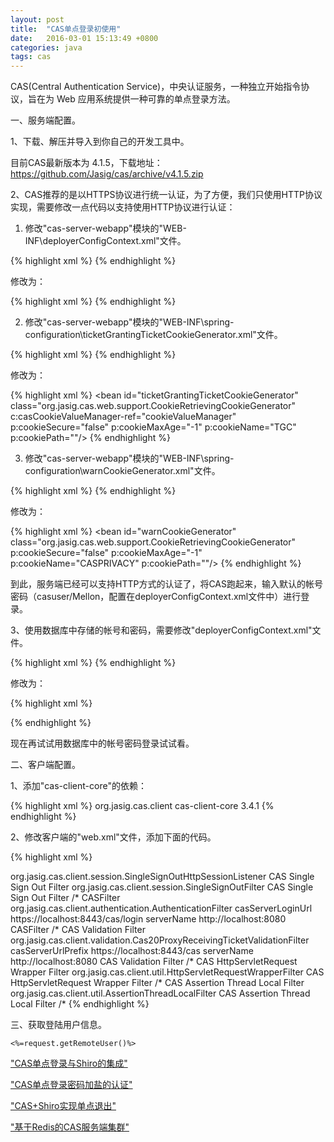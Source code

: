 ```yaml
---
layout: post
title:  "CAS单点登录初使用"
date:   2016-03-01 15:13:49 +0800
categories: java
tags: cas
---
```


CAS(Central Authentication Service)，中央认证服务，一种独立开始指令协议，旨在为 Web 应用系统提供一种可靠的单点登录方法。

一、服务端配置。

1、下载、解压并导入到你自己的开发工具中。

目前CAS最新版本为 4.1.5，下载地址：https://github.com/Jasig/cas/archive/v4.1.5.zip

2、CAS推荐的是以HTTPS协议进行统一认证，为了方便，我们只使用HTTP协议实现，需要修改一点代码以支持使用HTTP协议进行认证：

1) 修改"cas-server-webapp"模块的"WEB-INF\deployerConfigContext.xml"文件。

{% highlight xml %}
<bean id="proxyAuthenticationHandler"
          class="org.jasig.cas.authentication.handler.support.HttpBasedServiceCredentialsAuthenticationHandler"
          p:httpClient-ref="supportsTrustStoreSslSocketFactoryHttpClient"/>
{% endhighlight %}

修改为：

{% highlight xml %}
<bean id="proxyAuthenticationHandler"
          class="org.jasig.cas.authentication.handler.support.HttpBasedServiceCredentialsAuthenticationHandler"
          p:httpClient-ref="supportsTrustStoreSslSocketFactoryHttpClient" p:requireSecure="false"/> <!-- 此处添加 p:requireSecure="false" -->
{% endhighlight %}

2) 修改"cas-server-webapp"模块的"WEB-INF\spring-configuration\ticketGrantingTicketCookieGenerator.xml"文件。

{% highlight xml %}
<bean id="ticketGrantingTicketCookieGenerator" class="org.jasig.cas.web.support.CookieRetrievingCookieGenerator"
          c:casCookieValueManager-ref="cookieValueManager"
          p:cookieSecure="true"
          p:cookieMaxAge="-1"
          p:cookieName="TGC"
          p:cookiePath=""/>
{% endhighlight %}

修改为：

{% highlight xml %}
<bean id="ticketGrantingTicketCookieGenerator" class="org.jasig.cas.web.support.CookieRetrievingCookieGenerator"
          c:casCookieValueManager-ref="cookieValueManager"
          p:cookieSecure="false" <!-- 此处将 true 改为 false -->
          p:cookieMaxAge="-1"
          p:cookieName="TGC"
          p:cookiePath=""/>
{% endhighlight %}

3) 修改"cas-server-webapp"模块的"WEB-INF\spring-configuration\warnCookieGenerator.xml"文件。

{% highlight xml %}
<bean id="warnCookieGenerator" class="org.jasig.cas.web.support.CookieRetrievingCookieGenerator"
          p:cookieSecure="true"
          p:cookieMaxAge="-1"
          p:cookieName="CASPRIVACY"
          p:cookiePath=""/>
{% endhighlight %}

修改为：

{% highlight xml %}
<bean id="warnCookieGenerator" class="org.jasig.cas.web.support.CookieRetrievingCookieGenerator"
          p:cookieSecure="false" <!-- 此处将 true 改为 false -->
          p:cookieMaxAge="-1"
          p:cookieName="CASPRIVACY"
          p:cookiePath=""/>
{% endhighlight %}

到此，服务端已经可以支持HTTP方式的认证了，将CAS跑起来，输入默认的帐号密码（casuser/Mellon，配置在deployerConfigContext.xml文件中）进行登录。

3、使用数据库中存储的帐号和密码，需要修改"deployerConfigContext.xml"文件。

{% highlight xml %}
<bean id="primaryAuthenticationHandler"
          class="org.jasig.cas.authentication.AcceptUsersAuthenticationHandler">
    <property name="users">
        <map>
            <entry key="casuser" value="Mellon"/>
        </map>
    </property>
</bean>
{% endhighlight %}

修改为：

{% highlight xml %}
<bean id="primaryAuthenticationHandler" class="org.jasig.cas.adaptors.jdbc.QueryDatabaseAuthenticationHandler">
    <property name="dataSource" ref="dataSource"/>
    <property name="sql" value="SELECT password FROM table_name WHERE username=?"/>
    <property name="passwordEncoder" ref="passwordEncoder"/>
</bean>

<!-- C3P0 数据源 -->
<bean id="dataSource" class="com.mchange.v2.c3p0.ComboPooledDataSource">
    <property name="driverClass" value="${jdbc.driverClassName}" />
    <property name="jdbcUrl" value="${jdbc.url}" />
    <property name="user" value="${jdbc.username}"/>
    <property name="password" value="${jdbc.password}"/>
    <property name="maxIdleTime" value="${c3p0.maxIdleTime}"/>
</bean>

<bean id="passwordEncoder"
      class="org.jasig.cas.authentication.handler.DefaultPasswordEncoder">
    <constructor-arg index="0" value="MD5"/>
</bean>
{% endhighlight %}

现在再试试用数据库中的帐号密码登录试试看。

二、客户端配置。

1、添加"cas-client-core"的依赖：

{% highlight xml %}
<dependency>
    <groupId>org.jasig.cas.client</groupId>
    <artifactId>cas-client-core</artifactId>
    <version>3.4.1</version>
</dependency>
{% endhighlight %}

2、修改客户端的"web.xml"文件，添加下面的代码。

{% highlight xml %}
<!-- 用于单点退出，该过滤器用于实现单点登出功能，可选配置-->
<listener>
	<listener-class>org.jasig.cas.client.session.SingleSignOutHttpSessionListener</listener-class>
</listener>
 
<!-- 该过滤器用于实现单点登出功能，可选配置。 -->
<filter>
	<filter-name>CAS Single Sign Out Filter</filter-name>
	<filter-class>org.jasig.cas.client.session.SingleSignOutFilter</filter-class>
</filter>
<filter-mapping>
	<filter-name>CAS Single Sign Out Filter</filter-name>
	<url-pattern>/*</url-pattern>
</filter-mapping>
 
<!-- 该过滤器负责用户的认证工作，必须启用它 -->
<filter>
	<filter-name>CASFilter</filter-name>
	<filter-class>org.jasig.cas.client.authentication.AuthenticationFilter</filter-class>
	<init-param>
		<param-name>casServerLoginUrl</param-name>
		<param-value>https://localhost:8443/cas/login</param-value>
		<!--这里的server是服务端的IP-->
	</init-param>
	<init-param>
		<param-name>serverName</param-name>
		<param-value>http://localhost:8080</param-value>
	</init-param>
</filter>
<filter-mapping>
	<filter-name>CASFilter</filter-name>
	<url-pattern>/*</url-pattern>
</filter-mapping>
 
<!-- 该过滤器负责对Ticket的校验工作，必须启用它 -->
<filter>
	<filter-name>CAS Validation Filter</filter-name>
	<filter-class>
		org.jasig.cas.client.validation.Cas20ProxyReceivingTicketValidationFilter</filter-class>
	<init-param>
		<param-name>casServerUrlPrefix</param-name>
		<param-value>https://localhost:8443/cas</param-value>
	</init-param>
	<init-param>
		<param-name>serverName</param-name>
		<param-value>http://localhost:8080</param-value>
	</init-param>
</filter>
<filter-mapping>
	<filter-name>CAS Validation Filter</filter-name>
	<url-pattern>/*</url-pattern>
</filter-mapping>
 
<!--
	该过滤器负责实现HttpServletRequest请求的包裹，
	比如允许开发者通过HttpServletRequest的getRemoteUser()方法获得SSO登录用户的登录名，可选配置。
-->
<filter>
	<filter-name>CAS HttpServletRequest Wrapper Filter</filter-name>
	<filter-class>
		org.jasig.cas.client.util.HttpServletRequestWrapperFilter</filter-class>
</filter>
<filter-mapping>
	<filter-name>CAS HttpServletRequest Wrapper Filter</filter-name>
	<url-pattern>/*</url-pattern>
</filter-mapping>
 
<!--
	该过滤器使得开发者可以通过org.jasig.cas.client.util.AssertionHolder来获取用户的登录名。
	比如AssertionHolder.getAssertion().getPrincipal().getName()。
-->
<filter>
	<filter-name>CAS Assertion Thread Local Filter</filter-name>
	<filter-class>org.jasig.cas.client.util.AssertionThreadLocalFilter</filter-class>
</filter>
<filter-mapping>
	<filter-name>CAS Assertion Thread Local Filter</filter-name>
	<url-pattern>/*</url-pattern>
</filter-mapping>
{% endhighlight %}

三、获取登陆用户信息。

```
<%=request.getRemoteUser()%>
```

["CAS单点登录与Shiro的集成"](integration-of-cas-and-shiro.html "CAS单点登录与Shiro的集成")

["CAS单点登录密码加盐的认证"](cas-username-password-salt-authentication-handler.html "CAS单点登录密码加盐的认证")

["CAS+Shiro实现单点退出"](cas-shiro-logout.html "CAS+Shiro实现单点退出")

["基于Redis的CAS服务端集群"](cluster-of-cas-server-by-redis.html "基于Redis的CAS服务端集群")